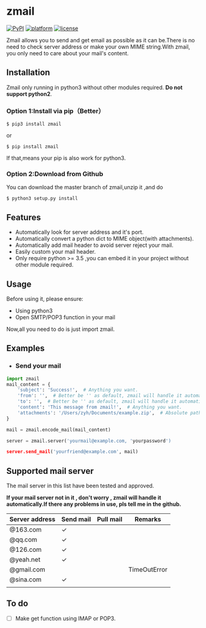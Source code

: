 # zmail

[![PyPI](https://img.shields.io/pypi/v/yagmail.svg?style=flat-square)]()
[![platform](https://img.shields.io/badge/python-3.5-green.svg)]()
[![license](https://img.shields.io/github/license/mashape/apistatus.svg?style=flat-square)]()

Zmail allows you to send and get email as possible as it can be.There is no need to check server address or make your own MIME string.With zmail, you only need to care about your mail's content.

## Installation 

Zmail only running in python3 without other modules required. **Do not support python2**.

### Option 1:Install via pip（Better）

```
$ pip3 install zmail
```

or

```
$ pip install zmail
```

If that,means your pip is also work for python3.

### Option 2:Download from Github

You can download the master branch of zmail,unzip it ,and do

```
$ python3 setup.py install
```

## Features

- Automatically look for server address and it's port.
- Automatically convert a python dict to MIME object(with attachments).
- Automatically add mail header to avoid server reject your mail.
- Easily custom your mail header.
- Only require python >= 3.5 ,you can embed it in your project without other module required.

## Usage

Before using it, please ensure:

- Using python3
- Open SMTP/POP3 function in your mail

Now,all you need to do is just import zmail.

## Examples

- ### Send your mail

```python
import zmail
mail_content = {
    'subject': 'Success!',  # Anything you want.
    'from': '',  # Better be '' as default, zmail will handle it automatically.
    'to': '',  # Better be '' as default, zmail will handle it automatically.
    'content': 'This message from zmail!',  # Anything you want.
    'attachments': '/Users/zyh/Documents/example.zip',  # Absolute path will be better.
}

mail = zmail.encode_mail(mail_content)

server = zmail.server('yourmail@example.com, 'yourpassword')

server.send_mail('yourfriend@example.com', mail)
```

## Supported mail server

The mail server in this list have been tested and approved.

**If your mail server not in it , don't worry , zmail will handle it automatically.If there any problems in use, pls tell me in the github.**  



| Server address | Send mail | Pull mail | Remarks      |
| -------------- | --------- | --------- | ------------ |
| @163.com       | ✓         |           |              |
| @qq.com        | ✓         |           |              |
| @126.com       | ✓         |           |              |
| @yeah.net      | ✓         |           |              |
| @gmail.com     |           |           | TimeOutError |
| @sina.com      | ✓         |           |              |
|                |           |           |              |



## To do

- [ ] Make get function using IMAP or POP3.